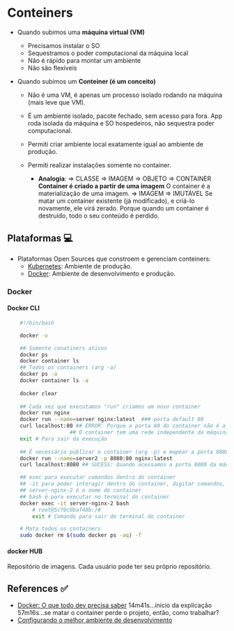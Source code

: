 # Conteiners

- Quando subimos uma **máquina virtual (VM)**
  - Precisamos instalar o SO
  - Sequestramos o poder computacional da máquina local
  - Não é rápido para montar um ambiente
  - Não são flexíveis

- Quando subimos um **Conteiner (é um conceito)**
  - Não é uma VM, é apenas um processo isolado rodando na máquina (mais leve que VM).
  - É um ambiente isolado, pacote fechado, sem acesso para fora.
    App roda isolada da máquina e SO hospedeiros, não sequestra poder computacional.
  - Permiti criar ambiente local exatamente igual ao ambiente de produção.
  - Permiti realizar instalações somente no container.

    - **Analogia**:
    => CLASSE => IMAGEM
    => OBJETO => CONTAINER
    **Container é criado a partir de uma imagem**
    O container é a materialização de uma imagem.
    => IMAGEM => IMUTÁVEL
    Se matar um container existente (já modificado), e criá-lo novamente, ele virá zerado.
    Porque quando um container é destruído, todo o seu conteúdo é perdido.

## Plataformas 💻

- Plataformas Open Sources que constroem e gerenciam conteiners:
  - [Kubernetes](https://kubernetes.io): Ambiente de produção.
  - [Docker](https://www.docker.com): Ambiente de desenvolvimento e produção.

### Docker

#### Docker CLI

```bash
    #!/bin/bash

    docker -v

    ## Somente conatiners ativos
    docker ps 
    docker container ls
    ## Todos os containers (arg -a)
    docker ps -a 
    docker container ls -a
    
    docker clear
    
    ## Cada vez que executamos "run" criamos um novo container 
    docker run nginx 
    docker run --name=server nginx:latest  ### porta default 80
    curl localhost:80 ## ERROR: Porque a porta 80 do container não é a mesma porta 80 da máquina 
                    ## O container tem uma rede independente da máquina local 
    exit # Para sair da execução
    
    ## É necessário publicar o container (arg -p) e mapear a porta 8080 local com a porta 80 do nginx
    docker run --name=server2 -p 8080:80 nginx:latest
    curl localhost:8080 ## SUCESS: Quando acessamos a porta 8080 da máquina, caímos na porta 80 do container

    ## exec para executar comandos dentro do container
    ## -it para poder interagir dentro do container, digitar comandos, porque o bash apenas executa o terminal 
    ## server-nginx-2 é o nome do container
    ## bash é para executar no terminal do container
    docker exec -it server-nginx-2 bash
        # root@5cf0c9baf48b:/#
        exit # Comando para sair do terminal do container

    # Mata todos os containers
    sudo docker rm $(sudo docker ps -aq) -f
```

#### docker HUB

Repositório de imagens.
Cada usuário pode ter seu próprio repositório.

## References ✅

- [Docker: O que todo dev precisa saber](https://www.youtube.com/watch?v=U8e3kqrQrpY)
14m41s...inicio da explicação
57m16s...se matar o container perde o projeto, então, como trabalhar?
- [Configurando o melhor ambiente de desenvolvimento](https://www.youtube.com/watch?v=O0HqVNkzY1Q)
